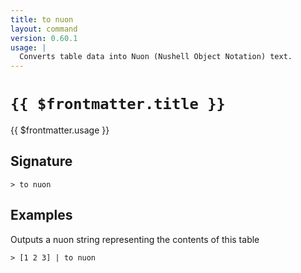 ```yaml
---
title: to nuon
layout: command
version: 0.60.1
usage: |
  Converts table data into Nuon (Nushell Object Notation) text.
---
```


# `{{ $frontmatter.title }}`

<div style='white-space: pre-wrap;'>{{ $frontmatter.usage }}</div>

## Signature

```> to nuon ```

## Examples

Outputs a nuon string representing the contents of this table
```shell
> [1 2 3] | to nuon
```

